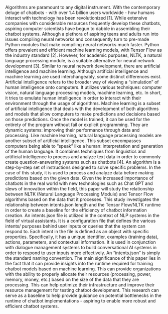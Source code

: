 Algorithms are paramount to any digital instrument. With the contemporary deluge of chatbots - with over 1.4
billion users worldwide - how humans interact with technology has been revolutionized [1]. While extensive
companies with considerable resources frequently develop these chatbots, aspiring computer scientists have begun
to dabble in assembling their chatbot systems.
Although a plethora of aspiring teens and adults run into issues compiling neural networks and consequently turn to
pre-made Python modules that make compiling neural networks much faster.
Python offers prevalent and efficient machine learning models, with Tensor Flow as the industry standard [2].
However, for academic purposes, NLTK, a natural language processing module, is a suitable alternative for neural
network development [3].
Similar to neural network development, there are artificial intelligence and machine learning. Although artificial
intelligence and machine learning are used interchangeably, some distinct differences exist.
Artificial intelligence refers to the broader way of viewing a “simulation” of human intelligence onto computers. It
utilizes various techniques: computer vision, natural language processing models, machine learning, etc. In short, it
tries to emulate human intelligence in order to interact with their environment through the usage of algorithms.
Machine learning is a subset of artificial intelligence that deals with the development of both algorithms and models
that allow computers to make predictions and decisions based on those predictions. Once the model is trained, it can
be used for the entirety of the program without fail or explicit programming. They are dynamic systems: improving
their performance through data and processing.
Like machine learning, natural language processing models are another subset of artificial intelligence. This subset
encompasses computers being able to “speak” like a human: interpretation and generation of the human language. It
combines techniques from linguistics and artificial intelligence to process and analyze text data in order to
commonly create question-answering systems such as chatbots [4].
An algorithm is a step-by-step set of instructions designed to solve specific problems. In the case of this study, it is
used to process and analyze data before making predictions based on the given data. Given the increased importance
of chatbots in the real world with new technologies such as Chat GPT and slews of innovation within the field, this
paper will study the relationship between NLTK (Natural Language Processing Module) and Tensor Flow
algorithms based on the data that it processes.
This study investigates the relationship between intents.json length and the Tensor Flow/NLTK runtime in order to
create a baseline for the efficiency of chatbot information creation. An intents.json file is utilized in the context of
NLP systems in the field of virtual assistants. It is a configuration file that defines the various intents/ purposes
behind user inputs or queries that the system can respond to. Each intent in the file is defined as an object with
specific properties. Specifically, it has a unique identifier, examples (training data), actions, parameters, and
contextual information. It is used in conjunction with dialogue management systems to build conversational AI
systems in order to respond to user inputs more effectively. An “intents.json” is simply the standard naming
convention.
The main significance of this paper lies in the fact that it can provide insights into the runtime required for training
chatbot models based on machine learning. This can provide organizations with the ability to properly allocate their
resources (processing, power, memory, money, etc.) based on the size of the data that they are processing. This can
help optimize their infrastructure and improve their resource management for testing chatbot development. This
research can serve as a baseline to help provide guidance on potential bottlenecks in the runtime of chatbot
implementations - aspiring to enable more robust and efficient chatbot systems.
